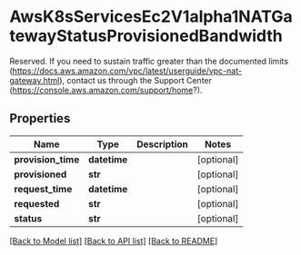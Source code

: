# AwsK8sServicesEc2V1alpha1NATGatewayStatusProvisionedBandwidth

Reserved. If you need to sustain traffic greater than the documented limits (https://docs.aws.amazon.com/vpc/latest/userguide/vpc-nat-gateway.html), contact us through the Support Center (https://console.aws.amazon.com/support/home?).
## Properties
Name | Type | Description | Notes
------------ | ------------- | ------------- | -------------
**provision_time** | **datetime** |  | [optional] 
**provisioned** | **str** |  | [optional] 
**request_time** | **datetime** |  | [optional] 
**requested** | **str** |  | [optional] 
**status** | **str** |  | [optional] 

[[Back to Model list]](../README.md#documentation-for-models) [[Back to API list]](../README.md#documentation-for-api-endpoints) [[Back to README]](../README.md)


